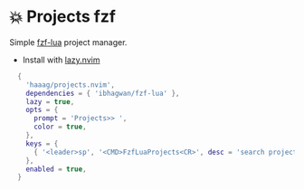 # 💥 Projects fzf

Simple [fzf-lua](https://github.com/ibhagwan/fzf-lua.git) project manager.

- Install with [lazy.nvim](https://github.com/folke/lazy.nvim)

```lua
  {
    'haaag/projects.nvim',
    dependencies = { 'ibhagwan/fzf-lua' },
    lazy = true,
    opts = {
      prompt = 'Projects>> ',
      color = true,
    },
    keys = {
      { '<leader>sp', '<CMD>FzfLuaProjects<CR>', desc = 'search projects' },
    },
    enabled = true,
  }
```
